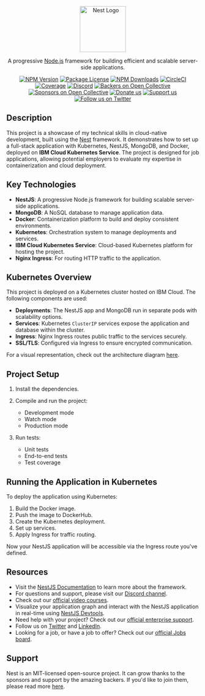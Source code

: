 <p align="center">
    <a href="http://nestjs.com/" target="blank">
        <img src="https://nestjs.com/img/logo-small.svg" width="120" alt="Nest Logo" />
    </a>
</p>

<p align="center">A progressive <a href="http://nodejs.org" target="_blank">Node.js</a> framework for building efficient and scalable server-side applications.</p>

<p align="center">
    <a href="https://www.npmjs.com/~nestjscore" target="_blank"><img src="https://img.shields.io/npm/v/@nestjs/core.svg" alt="NPM Version" /></a>
    <a href="https://www.npmjs.com/~nestjscore" target="_blank"><img src="https://img.shields.io/npm/l/@nestjs/core.svg" alt="Package License" /></a>
    <a href="https://www.npmjs.com/~nestjscore" target="_blank"><img src="https://img.shields.io/npm/dm/@nestjs/common.svg" alt="NPM Downloads" /></a>
    <a href="https://circleci.com/gh/nestjs/nest" target="_blank"><img src="https://img.shields.io/circleci/build/github/nestjs/nest/master" alt="CircleCI" /></a>
    <a href="https://coveralls.io/github/nestjs/nest?branch=master" target="_blank"><img src="https://coveralls.io/repos/github/nestjs/nest/badge.svg?branch=master#9" alt="Coverage" /></a>
    <a href="https://discord.gg/G7Qnnhy" target="_blank"><img src="https://img.shields.io/badge/discord-online-brightgreen.svg" alt="Discord"/></a>
    <a href="https://opencollective.com/nest#backer" target="_blank"><img src="https://opencollective.com/nest/backers/badge.svg" alt="Backers on Open Collective" /></a>
    <a href="https://opencollective.com/nest#sponsor" target="_blank"><img src="https://opencollective.com/nest/sponsors/badge.svg" alt="Sponsors on Open Collective" /></a>
    <a href="https://paypal.me/kamilmysliwiec" target="_blank"><img src="https://img.shields.io/badge/Donate-PayPal-ff3f59.svg" alt="Donate us"/></a>
    <a href="https://opencollective.com/nest#sponsor" target="_blank"><img src="https://img.shields.io/badge/Support%20us-Open%20Collective-41B883.svg" alt="Support us"></a>
    <a href="https://twitter.com/nestframework" target="_blank"><img src="https://img.shields.io/twitter/follow/nestframework.svg?style=social&label=Follow" alt="Follow us on Twitter"></a>
</p>

## Description

This project is a showcase of my technical skills in cloud-native development, built using the 
[Nest](https://github.com/nestjs/nest) framework. It demonstrates how to set up a full-stack application with 
Kubernetes, NestJS, MongoDB, and Docker, deployed on **IBM Cloud Kubernetes Service**. The project is designed for job applications, allowing potential employers to evaluate my expertise in containerization and cloud deployment.

## Key Technologies

- **NestJS**: A progressive Node.js framework for building scalable server-side applications.
- **MongoDB**: A NoSQL database to manage application data.
- **Docker**: Containerization platform to build and deploy consistent environments.
- **Kubernetes**: Orchestration system to manage deployments and services.
- **IBM Cloud Kubernetes Service**: Cloud-based Kubernetes platform for hosting the project.
- **Nginx Ingress**: For routing HTTP traffic to the application.

## Kubernetes Overview

This project is deployed on a Kubernetes cluster hosted on IBM Cloud. The following components are used:
- **Deployments**: The NestJS app and MongoDB run in separate pods with scalability options.
- **Services**: Kubernetes `ClusterIP` services expose the application and database within the cluster.
- **Ingress**: Nginx Ingress routes public traffic to the services securely.
- **SSL/TLS**: Configured via Ingress to ensure encrypted communication.

For a visual representation, check out the architecture diagram [here](#link-to-diagram).

## Project Setup

1. Install the dependencies.
2. Compile and run the project:
   - Development mode
   - Watch mode
   - Production mode

3. Run tests:
   - Unit tests
   - End-to-end tests
   - Test coverage

## Running the Application in Kubernetes

To deploy the application using Kubernetes:

1. Build the Docker image.
2. Push the image to DockerHub.
3. Create the Kubernetes deployment.
4. Set up services.
5. Apply Ingress for traffic routing.

Now your NestJS application will be accessible via the Ingress route you've defined.

## Resources

- Visit the [NestJS Documentation](https://docs.nestjs.com) to learn more about the framework.
- For questions and support, please visit our [Discord channel](https://discord.gg/G7Qnnhy).
- Check out our [official video courses](https://www.nestjs.com/).
- Visualize your application graph and interact with the NestJS application in real-time using [NestJS Devtools](https://nestjs.dev/tools/devtools).
- Need help with your project? Check out our [official enterprise support](https://nestjs.com/support).
- Follow us on [Twitter](https://twitter.com/nestframework) and [LinkedIn](https://www.linkedin.com/company/nestjs).
- Looking for a job, or have a job to offer? Check out our [official Jobs board](https://jobs.nestjs.com).

## Support

Nest is an MIT-licensed open-source project. It can grow thanks to the sponsors and support by the amazing backers. If you'd like to join them, please read more [here](https://opencollective.com/nest#backer).
